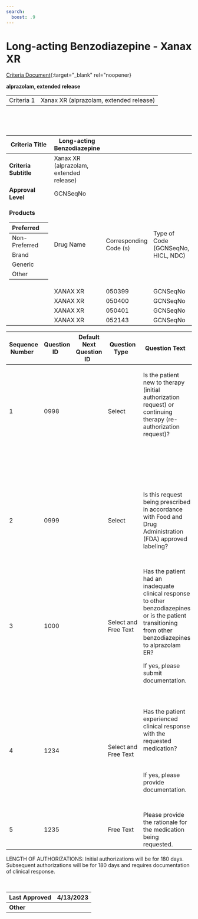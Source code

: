 ```yaml
---
search:
  boost: .9
---
```


# Long-acting Benzodiazepine - Xanax XR  

[Criteria Document](https://mygainwell-my.sharepoint.com/:w:/g/personal/kaelyn_dobbins_gainwelltechnologies_com/EXakDKX9EZVBhegh2Fj8TbwBFqO_D7-2EY9HGtNetYUCTg?e=nKzom7){:target="_blank" rel="noopener}

**alprazolam, extended release**

|            |                                         |
| ---------- | --------------------------------------- |
| Criteria 1 | Xanax XR (alprazolam, extended release) |

   

  

<table>
<thead>
<tr class="header">
<th><strong>Criteria Title</strong></th>
<th>Long-acting Benzodiazepine</th>
<th></th>
<th></th>
</tr>
</thead>
<tbody>
<tr class="odd">
<td><strong>Criteria Subtitle</strong></td>
<td>Xanax XR (alprazolam, extended release)</td>
<td></td>
<td></td>
</tr>
<tr class="even">
<td><strong>Approval Level</strong></td>
<td>GCNSeqNo</td>
<td></td>
<td></td>
</tr>
<tr class="odd">
<td><p><strong>Products</strong></p>
<table>
<thead>
<tr class="header">
<th>Preferred</th>
<th></th>
</tr>
</thead>
<tbody>
<tr class="odd">
<td>Non-Preferred</td>
<td></td>
</tr>
<tr class="even">
<td>Brand</td>
<td></td>
</tr>
<tr class="odd">
<td>Generic</td>
<td></td>
</tr>
<tr class="even">
<td>Other</td>
<td></td>
</tr>
</tbody>
</table></td>
<td>Drug Name</td>
<td>Corresponding Code (s)</td>
<td>Type of Code (GCNSeqNo, HICL, NDC)</td>
</tr>
<tr class="even">
<td></td>
<td>XANAX XR</td>
<td>050399</td>
<td>GCNSeqNo</td>
</tr>
<tr class="odd">
<td></td>
<td>XANAX XR</td>
<td>050400</td>
<td>GCNSeqNo</td>
</tr>
<tr class="even">
<td></td>
<td>XANAX XR</td>
<td>050401</td>
<td>GCNSeqNo</td>
</tr>
<tr class="odd">
<td></td>
<td>XANAX XR</td>
<td>052143</td>
<td>GCNSeqNo</td>
</tr>
</tbody>
</table>

<table>
<thead>
<tr class="header">
<th><strong>Sequence Number</strong>  </th>
<th><strong>Question ID</strong>  </th>
<th><strong>Default Next Question ID</strong>  </th>
<th><strong>Question Type</strong>  </th>
<th><strong>Question Text</strong>  </th>
<th><strong>Choice Text</strong>  </th>
<th><strong>Next Question ID</strong>  </th>
</tr>
</thead>
<tbody>
<tr class="odd">
<td>1  </td>
<td>0998</td>
<td>  </td>
<td>Select   </td>
<td><p>Is the patient new to therapy (initial authorization request) or continuing therapy (re-authorization request)?   </p>
<p>   </p></td>
<td>New Start (initial authorization request)   </td>
<td>0999</td>
</tr>
<tr class="even">
<td></td>
<td></td>
<td></td>
<td></td>
<td></td>
<td>Continuation (re-authorization request)   </td>
<td>1234</td>
</tr>
<tr class="odd">
<td>2</td>
<td>0999</td>
<td></td>
<td>Select  </td>
<td>Is this request being prescribed in accordance with Food and Drug Administration (FDA) approved labeling?   </td>
<td>Y  </td>
<td>1000</td>
</tr>
<tr class="even">
<td></td>
<td></td>
<td></td>
<td></td>
<td></td>
<td>N  </td>
<td>1235  </td>
</tr>
<tr class="odd">
<td>3  </td>
<td>1000 </td>
<td>  </td>
<td>Select and Free Text</td>
<td><p>Has the patient had an inadequate clinical response to other benzodiazepines or is the patient transitioning from other benzodiazepines to alprazolam ER? </p>
<p>If yes, please submit documentation.</p></td>
<td>Y  </td>
<td>END (Pending Manual Review)</td>
</tr>
<tr class="even">
<td></td>
<td></td>
<td></td>
<td></td>
<td></td>
<td>N  </td>
<td>1235 </td>
</tr>
<tr class="odd">
<td>4 </td>
<td>1234 </td>
<td> </td>
<td>Select and Free Text </td>
<td><p>Has the patient experienced clinical response with the requested medication?  </p>
<p> </p>
<p>If yes, please provide documentation.  </p></td>
<td>Y  </td>
<td>END (Pending Manual Review)</td>
</tr>
<tr class="even">
<td></td>
<td></td>
<td></td>
<td></td>
<td></td>
<td>N  </td>
<td>1235 </td>
</tr>
<tr class="odd">
<td>5 </td>
<td>1235 </td>
<td> </td>
<td>Free Text </td>
<td>Please provide the rationale for the medication being requested.  </td>
<td>END (Pending Manual Review)</td>
<td></td>
</tr>
</tbody>
</table>

LENGTH OF AUTHORIZATIONS: Initial authorizations will be for 180 days.
Subsequent authorizations will be for 180 days and requires
documentation of clinical response. 

 

| **Last Approved** | 4/13/2023 |
| ----------------- | --------- |
| **Other**         |           |
